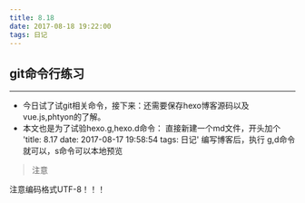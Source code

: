 ```yaml
---
title: 8.18
date: 2017-08-18 19:22:00
tags: 日记
---
```

## git命令行练习
*** 
   * 今日试了试git相关命令，接下来：还需要保存hexo博客源码以及vue.js,phtyon的了解。
   * 本文也是为了试验hexo.g,hexo.d命令：
	直接新建一个md文件，开头加个
	'title: 8.17
	date: 2017-08-17 19:58:54
	tags: 日记'
	编写博客后，执行 g,d命令就可以，s命令可以本地预览
> 注意

   注意编码格式UTF-8！！！